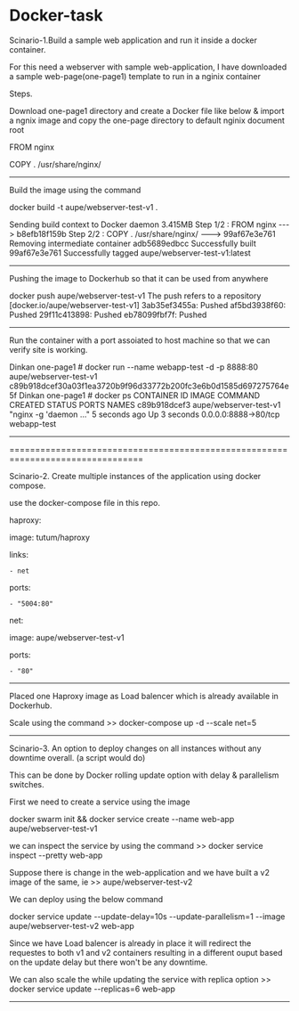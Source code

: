 # Docker-task

Scinario-1.Build a sample web application and run it inside a docker container.

For this need a webserver with sample web-application, I have downloaded a sample web-page(one-page1) template to run in a nginix container

Steps.

Download one-page1 directory and create a Docker file like below & import a ngnix image and copy the one-page directory to default nginix document root

FROM nginx

COPY . /usr/share/nginx/

-------------------------------------------------------------------
Build the image using the command 

docker build -t aupe/webserver-test-v1 .

Sending build context to Docker daemon  3.415MB
Step 1/2 : FROM nginx
 ---> b8efb18f159b
Step 2/2 : COPY . /usr/share/nginx/
 ---> 99af67e3e761
Removing intermediate container adb5689edbcc
Successfully built 99af67e3e761
Successfully tagged aupe/webserver-test-v1:latest

---------------------------------------------------------------------

Pushing the image to Dockerhub so that it can be used from anywhere 

docker push aupe/webserver-test-v1
The push refers to a repository [docker.io/aupe/webserver-test-v1]
3ab35ef3455a: Pushed 
af5bd3938f60: Pushed 
29f11c413898: Pushed 
eb78099fbf7f: Pushed 

-------------------------------------------------------------------------

Run the container with a port assoiated to host machine so that we can verify site is working.

Dinkan one-page1 # docker run --name webapp-test -d -p 8888:80 aupe/webserver-test-v1
c89b918dcef30a03f1ea3720b9f96d33772b200fc3e6b0d1585d697275764e5f
Dinkan one-page1 # docker ps 
CONTAINER ID        IMAGE                    COMMAND                  CREATED             STATUS              PORTS                  NAMES
c89b918dcef3        aupe/webserver-test-v1   "nginx -g 'daemon ..."   5 seconds ago       Up 3 seconds        0.0.0.0:8888->80/tcp   webapp-test

--------------------------------------------------------------------------------

================================================================================

Scinario-2. Create multiple instances of the application using docker compose.

use the docker-compose file in this repo. 

haproxy:
  
  image: tutum/haproxy
  
  links:
  
    - net
  
  ports:
    
    - "5004:80"

net:

  image: aupe/webserver-test-v1

  ports:

    - "80"

---------------------------------------------------------------------------------


Placed one Haproxy image as Load balencer which is already available in Dockerhub.

Scale using the command >> docker-compose up -d --scale net=5

--------------------------------------------------------------------

Scinario-3. An option to deploy changes on all instances without any downtime overall. (a script would do)

This can be done by Docker rolling update option with delay & parallelism switches.

First we need to create a service using the image

 docker swarm init && docker service create --name web-app aupe/webserver-test-v1 

 we can inspect the service by using the command >> docker service inspect --pretty web-app

Suppose there is change in the web-application and we have built a v2 image of the same, ie >> aupe/webserver-test-v2

We can deploy using the below command 

docker service update --update-delay=10s --update-parallelism=1 --image aupe/webserver-test-v2 web-app

Since we have Load balencer is already in place it will redirect the requestes to both v1 and v2 containers resulting in a different ouput based on the update delay but there won't be any downtime.

We can also scale the while updating the service with replica option >> docker service update --replicas=6 web-app

---------------------------------------------------------------------------------------------------------
